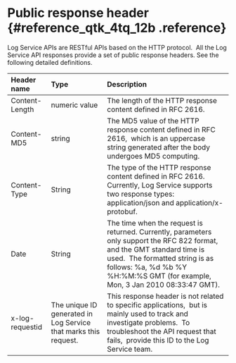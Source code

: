 # Public response header {#reference_qtk_4tq_12b .reference}

Log Service APIs are RESTful APIs based on the HTTP protocol.  All the Log Service API responses provide a set of public response headers. See the following detailed definitions.

|Header name|Type|Description|
|:----------|:---|:----------|
|Content-Length|numeric value|The length of the HTTP response content defined in RFC 2616.|
|Content-MD5|string|The MD5 value of the HTTP response content defined in RFC 2616,  which is an uppercase string generated after the body undergoes MD5 computing.|
|Content-Type|String|The type of the HTTP response content defined in RFC 2616.  Currently, Log Service supports two response types:  application/json and application/x-protobuf.|
|Date|String|The time when the request is returned. Currently, parameters only support the RFC 822 format, and the GMT standard time is used.  The formatted string is as follows: %a, %d %b %Y %H:%M:%S GMT \(for example, Mon, 3 Jan 2010 08:33:47 GMT\).|
|x-log-requestid|The unique ID generated in Log Service that marks this request. |This response header is not related to specific applications,  but is mainly used to track and investigate problems.  To troubleshoot the API request that fails,  provide this ID to the Log Service team.|

